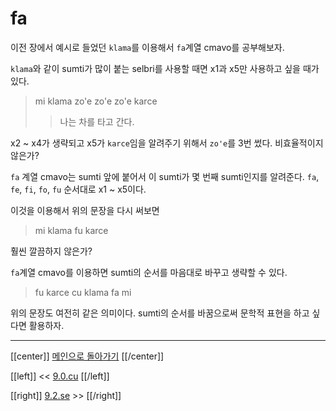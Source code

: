 # fa

이전 장에서 예시로 들었던 `klama`를 이용해서 `fa`계열 cmavo를 공부해보자.

`klama`와 같이 sumti가 많이 붙는 selbri를 사용할 때면 x1과 x5만 사용하고 싶을 때가 있다.

> mi klama zo'e zo'e zo'e karce
>> 나는 차를 타고 간다.

x2 ~ x4가 생략되고 x5가 `karce`임을 알려주기 위해서 `zo'e`를 3번 썼다. 비효율적이지 않은가?

`fa` 계열 cmavo는 sumti 앞에 붙어서 이 sumti가 몇 번째 sumti인지를 알려준다.
`fa`, `fe`, `fi`, `fo`, `fu` 순서대로 x1 ~ x5이다.

이것을 이용해서 위의 문장을 다시 써보면

> mi klama fu karce

훨씬 깔끔하지 않은가?

`fa`계열 cmavo를 이용하면 sumti의 순서를 마음대로 바꾸고 생략할 수 있다.

> fu karce cu klama fa mi

위의 문장도 여전히 같은 의미이다. sumti의 순서를 바꿈으로써 문학적 표현을 하고 싶다면 활용하자.

---

[[center]]
[메인으로 돌아가기](index.html)
[[/center]]

[[left]]
<< [9.0.cu](09_00_cu.html)
[[/left]]

[[right]]
[9.2.se](09_02_se.html) >>
[[/right]]